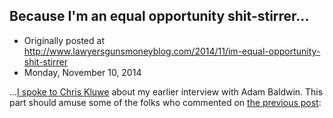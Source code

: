 ## Because I'm an equal opportunity shit-stirrer...

 * Originally posted at http://www.lawyersgunsmoneyblog.com/2014/11/im-equal-opportunity-shit-stirrer
 * Monday, November 10, 2014

...[I spoke to Chris Kluwe](http://www.rawstory.com/rs/2014/11/chris-kluwe-responds-to-baldwin-gamegate-won-when-sarkeesian-went-on-colbert/) about my earlier interview with Adam Baldwin. This part should amuse some of the folks who commented on [the previous post](http://lawyersgunsmon.wpengine.com/2014/11/interviewed-adam-baldwin-gamergate/):